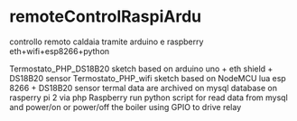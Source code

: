 # remoteControlRaspiArdu
controllo remoto caldaia tramite arduino e raspberry eth+wifi+esp8266+python

Termostato_PHP_DS18B20 sketch based on arduino uno + eth shield + DS18B20 sensor Termostato_PHP_wifi sketch based on NodeMCU lua esp 8266 + DS18B20 sensor termal data are archived on mysql database on rasperry pi 2 via php Raspberry run python script for read data from mysql and power/on or power/off the boiler using GPIO to drive relay
